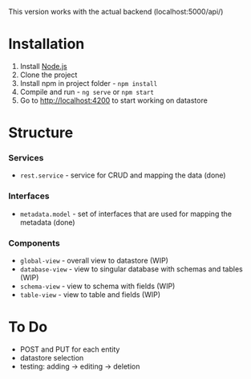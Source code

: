 This version works with the actual backend (localhost:5000/api/)

# Installation

1. Install [Node.js](https://nodejs.org/en/)
2. Clone the project
3. Install npm in project folder - `npm install`
4. Compile and run - `ng serve` or `npm start`
5. Go to [http://localhost:4200](http://localhost:4200) to start working on datastore

# Structure

### Services

* `rest.service` - service for CRUD and mapping the data (done)

### Interfaces

* `metadata.model` - set of interfaces that are used for mapping the metadata (done)

### Components

* `global-view` - overall view to datastore (WIP)
* `database-view` - view to singular database with schemas and tables (WIP)
* `schema-view` - view to schema with fields (WIP)
* `table-view` - view to table and fields (WIP)

# To Do

* POST and PUT for each entity
* datastore selection
* testing: adding -> editing -> deletion
